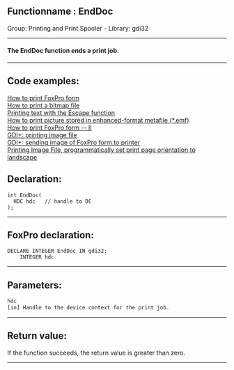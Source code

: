 <link rel="stylesheet" type="text/css" href="../../css/win32api.css">  
<link rel="stylesheet" href="https://cdnjs.cloudflare.com/ajax/libs/font-awesome/4.7.0/css/font-awesome.min.css">

## Functionname : EndDoc
Group: Printing and Print Spooler - Library: gdi32    
***  


#### The EndDoc function ends a print job.
***  


## Code examples:
[How to print FoxPro form](../../samples/sample_158.md)  
[How to print a bitmap file](../../samples/sample_211.md)  
[Printing text with the Escape function](../../samples/sample_357.md)  
[How to print picture stored in enhanced-format metafile (*.emf)](../../samples/sample_405.md)  
[How to print FoxPro form -- II](../../samples/sample_406.md)  
[GDI+: printing image file](../../samples/sample_452.md)  
[GDI+: sending image of FoxPro form to printer](../../samples/sample_455.md)  
[Printing Image File, programmatically set print page orientation to landscape](../../samples/sample_555.md)  

## Declaration:
```foxpro  
int EndDoc(
  HDC hdc   // handle to DC
);  
```  
***  


## FoxPro declaration:
```foxpro  
DECLARE INTEGER EndDoc IN gdi32;
	INTEGER hdc  
```  
***  


## Parameters:
```txt  
hdc
[in] Handle to the device context for the print job.  
```  
***  


## Return value:
If the function succeeds, the return value is greater than zero.  
***  

